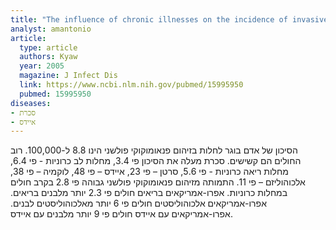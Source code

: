 ```yaml
---
title: "The influence of chronic illnesses on the incidence of invasive pneumococcal disease in adults"
analyst: amantonio
article:
  type: article
  authors: Kyaw
  year: 2005
  magazine: J Infect Dis
  link: https://www.ncbi.nlm.nih.gov/pubmed/15995950
  pubmed: 15995950
diseases:
- סכרת
- איידס
---
```


הסיכון של אדם בוגר לחלות בזיהום פנאומוקוקי פולשני הינו 8.8 ל-100,000. רוב החולים הם קשישים. סכרת מעלה את הסיכון פי 3.4, מחלות לב כרוניות - פי 6.4, מחלות ריאה כרוניות - פי 5.6, סרטן – פי 23, איידס – פי 48, לוקמיה – פי 38, אלכוהוליזם – פי 11. התמותה מזיהום פנאומוקוקי פולשני גבוהה פי 2.8 בקרב חולים במחלות כרוניות.
אפרו-אמריקאים בריאים חולים פי 2.3 יותר מלבנים בריאים. אפרו-אמריקאים אלכוהוליסטים חולים פי 6 יותר מאלכוהוליסטים לבנים. אפרו-אמריקאים עם איידס חולים פי 9 יותר מלבנים עם איידס.
